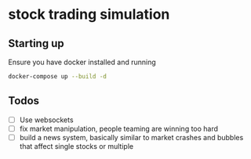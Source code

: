 # stock trading simulation


## Starting up
Ensure you have docker installed and running
```bash
docker-compose up --build -d
```


## Todos
- [ ] Use websockets
- [ ] fix market manipulation, people teaming are winning too hard
- [ ] build a news system, basically similar to market crashes and bubbles that affect single stocks or multiple